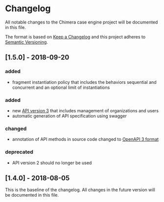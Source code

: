 # Changelog
All notable changes to the Chimera case engine project will be documented in this file.

The format is based on [Keep a Changelog](http://keepachangelog.com/en/1.0.0/)
and this project adheres to [Semantic Versioning](http://semver.org/spec/v2.0.0.html).

## [1.5.0] - 2018-09-20

### added
- fragment instantiation policy that includes the behaviors sequential and concurrent and an optional limit of instantiations  

### added
- new [API version 3](https://github.com/bptlab/chimera/wiki/Chimera-API-v3) that includes management of organizations and users
- automatic generation of API specification using swagger

### changed
- annotation of API methods in source code changed to [OpenAPI 3 format](https://github.com/OAI/OpenAPI-Specification/tree/3.0.0) 

### deprecated
- API version 2 should no longer be used

## [1.4.0] - 2018-08-05

This is the baseline of the changelog. All changes in the future version will be documented in this file.
